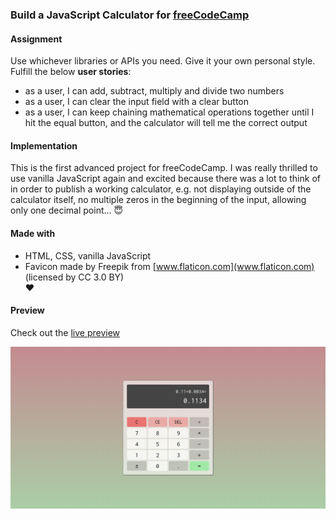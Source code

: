 ### Build a JavaScript Calculator for [freeCodeCamp](https://www.freecodecamp.org/challenges/build-a-javascript-calculator)

#### Assignment
Use whichever libraries or APIs you need. Give it your own personal style.  
Fulfill the below **user stories**:
- as a user, I can add, subtract, multiply and divide two numbers  
- as a user, I can clear the input field with a clear button  
- as a user, I can keep chaining mathematical operations together until I hit the equal button, and the calculator will tell me the correct output

#### Implementation
This is the first advanced project for freeCodeCamp. I was really thrilled to use vanilla JavaScript again and excited because there was a lot to think of in order to publish a working calculator, e.g. not displaying outside of the calculator itself, no multiple zeros in the beginning of the input, allowing only one decimal point... :innocent:

#### Made with
- HTML, CSS, vanilla JavaScript  
- Favicon made by Freepik from [www.flaticon.com](www.flaticon.com) (licensed by CC 3.0 BY)  
♥

#### Preview

Check out the [live preview](https://miffili.github.io/freeCodeCamp/FED-JScalculator/)

![Screenshot of the JavaScript Calculator for freeCodeCamp](https://raw.githubusercontent.com/Miffili/freeCodeCamp/94813beaca0986ac92882c9b7d4cfc9ed40141f4/FED-JScalculator/preview/Pure%20JavaScript%20Calculator.png "Screenshot of the JavaScript Calculator for freeCodeCamp")

